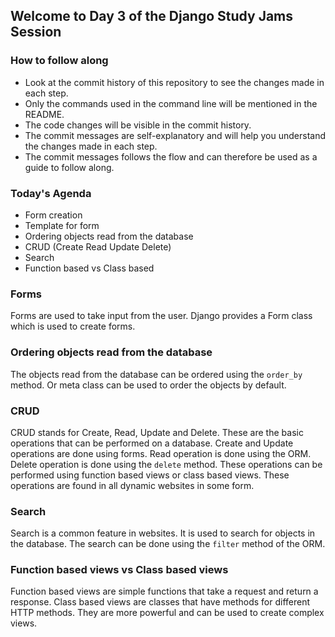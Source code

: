 ## Welcome to Day 3 of the Django Study Jams Session

### How to follow along
- Look at the commit history of this repository to see the changes made in each step. 
- Only the commands used in the command line will be mentioned in the README.
- The code changes will be visible in the commit history.
- The commit messages are self-explanatory and will help you understand the changes made in each step.
- The commit messages follows the flow and can therefore be used as a guide to follow along.

### Today's Agenda
- Form creation
- Template for form
- Ordering objects read from the database
- CRUD (Create Read Update Delete)
- Search 
- Function based vs Class based

### Forms
Forms are used to take input from the user. Django provides a Form class which is used to create forms. 

### Ordering objects read from the database
The objects read from the database can be ordered using the `order_by` method.
Or meta class can be used to order the objects by default.

### CRUD
CRUD stands for Create, Read, Update and Delete. These are the basic operations that can be performed on a database. Create and Update operations are done using forms. Read operation is done using the ORM. Delete operation is done using the `delete` method. These operations can be performed using function based views or class based views. These operations are found in all dynamic websites in some form.

### Search
Search is a common feature in websites. It is used to search for objects in the database. The search can be done using the `filter` method of the ORM. 

### Function based views vs Class based views
Function based views are simple functions that take a request and return a response. Class based views are classes that have methods for different HTTP methods. They are more powerful and can be used to create complex views. 